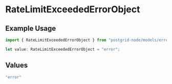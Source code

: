 # RateLimitExceededErrorObject

## Example Usage

```typescript
import { RateLimitExceededErrorObject } from "postgrid-node/models/errors";

let value: RateLimitExceededErrorObject = "error";
```

## Values

```typescript
"error"
```